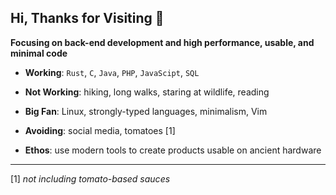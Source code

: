 ## Hi, Thanks for Visiting 👋

**Focusing on back-end development and high performance, usable, and minimal code**
  
- **Working**: `Rust`, `C`, `Java`, `PHP`, `JavaScipt`, `SQL`  

- **Not Working**: hiking, long walks, staring at wildlife, reading  

- **Big Fan**: Linux, strongly-typed languages, minimalism, Vim  

- **Avoiding**: social media, tomatoes [1]  

- **Ethos**: use modern tools to create products usable on ancient hardware
___

\[1\] *not including tomato-based sauces*
